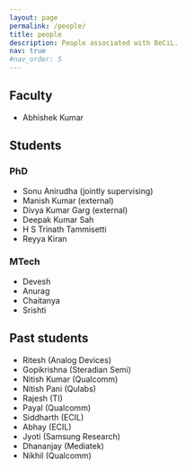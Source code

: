 ```yaml
---
layout: page
permalink: /people/
title: people
description: People associated with BeCiL.
nav: true
#nav_order: 5
---
```


## Faculty
- Abhishek Kumar

## Students
### PhD
- Sonu Anirudha (jointly supervising)
- Manish Kumar (external)
- Divya Kumar Garg (external)
- Deepak Kumar Sah
- H S Trinath Tammisetti
- Reyya Kiran

### MTech
- Devesh
- Anurag
- Chaitanya
- Srishti

## Past students
- Ritesh (Analog Devices)
- Gopikrishna (Steradian Semi)
- Nitish Kumar (Qualcomm)
- Nitish Pani (Qulabs)
- Rajesh (TI)
- Payal (Qualcomm)
- Siddharth (ECIL)
- Abhay (ECIL)
- Jyoti (Samsung Research)
- Dhananjay (Mediatek)
- Nikhil (Qualcomm)
